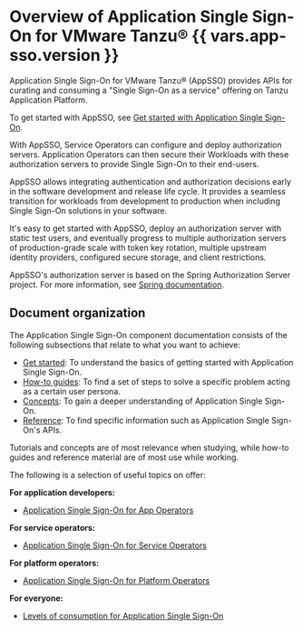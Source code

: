 # Overview of Application Single Sign-On for VMware Tanzu® {{ vars.app-sso.version }}

Application Single Sign-On for VMware Tanzu® (AppSSO) provides APIs for curating and consuming a "Single
Sign-On as a service" offering on Tanzu Application Platform.

To get started with AppSSO, see [Get started with Application Single Sign-On](./getting-started/index.hbs.md).

With AppSSO, Service Operators can configure and deploy authorization servers. Application Operators can then
secure their Workloads with these authorization servers to provide Single Sign-On to their end-users.

AppSSO allows integrating authentication and authorization decisions early in the software development and release
life cycle. It provides a seamless transition for workloads from development to production when including Single Sign-On
solutions in your software.

It's easy to get started with AppSSO, deploy an authorization server with static test users, and eventually progress to
multiple authorization servers of production-grade scale with token key rotation, multiple upstream identity providers,
configured secure storage, and client restrictions.

AppSSO's authorization server is based on the Spring Authorization Server project.
For more information, see [Spring documentation](https://spring.io/projects/spring-authorization-server).

## <a id="doc-org"></a> Document organization

The Application Single Sign-On component documentation consists of the following
subsections that relate to what you want to achieve:

- [Get started](how-to-guides/getting-started.hbs.md): To understand the basics 
of getting started with Application Single Sign-On.
- [How-to guides](how-to-guides/index.hbs.md): To find a set of steps to solve
  a specific problem acting as a certain user persona.
- [Concepts](concepts/index.hbs.md): To gain a deeper understanding of Application
  Single Sign-On.
- [Reference](reference/index.hbs.md): To find specific information such as
  Application Single Sign-On's APIs.

Tutorials and concepts are of most relevance when studying, while how-to guides
and reference material are of most use while working.

The following is a selection of useful topics on offer:

**For application developers:**

- [Application Single Sign-On for App Operators](how-to-guides/app-operators/index.hbs.md)

**For service operators:**

- [Application Single Sign-On for Service Operators](how-to-guides/service-operators/index.hbs.md)

**For platform operators:**

- [Application Single Sign-On for Platform Operators](how-to-guides/platform-operators/index.hbs.md)

**For everyone:**

- [Levels of consumption for Application Single Sign-On](concepts/levels-of-consumption.hbs.md)
